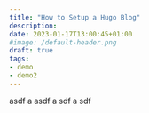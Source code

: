 ```yaml
---
title: "How to Setup a Hugo Blog"
description: 
date: 2023-01-17T13:00:45+01:00
#image: /default-header.png
draft: true
tags: 
- demo
- demo2
---
```


asdf
a
asdf
a
sdf
a
sdf
